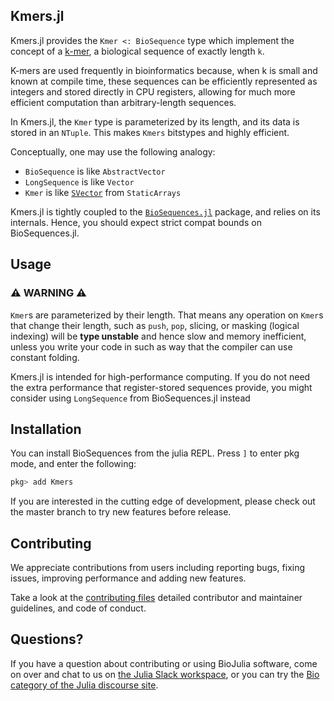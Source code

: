 ## Kmers.jl
Kmers.jl provides the `Kmer <: BioSequence` type which implement the concept of a
[k-mer](https://en.wikipedia.org/wiki/K-mer), a biological sequence of exactly length `k`.


K-mers are used frequently in bioinformatics because, when k is small and known at
compile time, these sequences can be efficiently represented as integers and stored
directly in CPU registers, allowing for much more efficient computation than arbitrary-length sequences.

In Kmers.jl, the `Kmer` type is parameterized by its length, and its data is stored in an `NTuple`. This makes `Kmers` bitstypes and highly efficient.

Conceptually, one may use the following analogy:
* `BioSequence` is like `AbstractVector`
* `LongSequence` is like `Vector`
* `Kmer` is like [`SVector`](https://github.com/JuliaArrays/StaticArrays.jl) from `StaticArrays`

Kmers.jl is tightly coupled to the
[`BioSequences.jl`](https://github.com/BioJulia/BioSequences.jl) package,
and relies on its internals.
Hence, you should expect strict compat bounds on BioSequences.jl.

## Usage
### ⚠️ WARNING ⚠️
`Kmer`s are parameterized by their length. That means any operation on `Kmer`s that change their length, such as `push`, `pop`, slicing, or masking (logical indexing) will be **type unstable** and hence slow and memory inefficient, unless you write your code in such as way that the compiler can use constant folding.

Kmers.jl is intended for high-performance computing. If you do not need the extra performance that register-stored sequences provide, you might consider using `LongSequence` from BioSequences.jl instead

## Installation
You can install BioSequences from the julia
REPL. Press `]` to enter pkg mode, and enter the following:

```julia
pkg> add Kmers
```

If you are interested in the cutting edge of development, please check out
the master branch to try new features before release.

## Contributing
We appreciate contributions from users including reporting bugs, fixing
issues, improving performance and adding new features.

Take a look at the [contributing files](https://github.com/BioJulia/Contributing)
detailed contributor and maintainer guidelines, and code of conduct.

## Questions?
If you have a question about contributing or using BioJulia software, come
on over and chat to us on [the Julia Slack workspace](https://julialang.org/slack/), or you can try the
[Bio category of the Julia discourse site](https://discourse.julialang.org/c/domain/bio).
